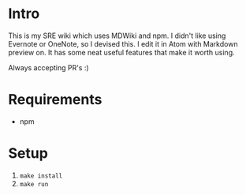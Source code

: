 Intro
======

This is my SRE wiki which uses MDWiki and npm. I didn't like using Evernote or OneNote, so I devised this. I edit it in Atom with Markdown preview on. It has some neat useful features that make it worth using.

Always accepting PR's :)

Requirements
======

* npm

Setup
======

1. `make install`
2. `make run`
